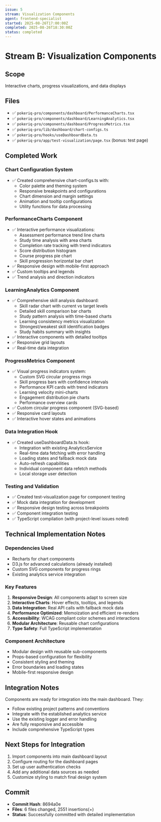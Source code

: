```yaml
---
issue: 5
stream: Visualization Components
agent: frontend-specialist
started: 2025-08-26T17:00:00Z
completed: 2025-08-26T18:30:00Z
status: completed
---
```


# Stream B: Visualization Components

## Scope
Interactive charts, progress visualizations, and data displays

## Files
- ✅ `pokeriq-pro/components/dashboard/PerformanceCharts.tsx`
- ✅ `pokeriq-pro/components/dashboard/LearningAnalytics.tsx`
- ✅ `pokeriq-pro/components/dashboard/ProgressMetrics.tsx`
- ✅ `pokeriq-pro/lib/dashboard/chart-configs.ts`
- ✅ `pokeriq-pro/hooks/useDashboardData.ts`
- ✅ `pokeriq-pro/app/test-visualization/page.tsx` (bonus: test page)

## Completed Work

### Chart Configuration System
- ✅ Created comprehensive chart-configs.ts with:
  - Color palette and theming system
  - Responsive breakpoints and configurations
  - Chart dimension and margin settings
  - Animation and tooltip configurations
  - Utility functions for data processing

### PerformanceCharts Component
- ✅ Interactive performance visualizations:
  - Assessment performance trend line charts
  - Study time analysis with area charts
  - Completion rate tracking with trend indicators
  - Score distribution histogram
  - Course progress pie chart
  - Skill progression horizontal bar chart
- ✅ Responsive design with mobile-first approach
- ✅ Custom tooltips and legends
- ✅ Trend analysis and direction indicators

### LearningAnalytics Component
- ✅ Comprehensive skill analysis dashboard:
  - Skill radar chart with current vs target levels
  - Detailed skill comparison bar charts
  - Study pattern analysis with time-based charts
  - Learning consistency metrics visualization
  - Strongest/weakest skill identification badges
  - Study habits summary with insights
- ✅ Interactive components with detailed tooltips
- ✅ Responsive grid layouts
- ✅ Real-time data integration

### ProgressMetrics Component
- ✅ Visual progress indicators system:
  - Custom SVG circular progress rings
  - Skill progress bars with confidence intervals
  - Performance KPI cards with trend indicators
  - Learning velocity mini-charts
  - Engagement distribution pie charts
  - Performance overview cards
- ✅ Custom circular progress component (SVG-based)
- ✅ Responsive card layouts
- ✅ Interactive hover states and animations

### Data Integration Hook
- ✅ Created useDashboardData.ts hook:
  - Integration with existing AnalyticsService
  - Real-time data fetching with error handling
  - Loading states and fallback mock data
  - Auto-refresh capabilities
  - Individual component data refetch methods
  - Local storage user detection

### Testing and Validation
- ✅ Created test-visualization page for component testing
- ✅ Mock data integration for development
- ✅ Responsive design testing across breakpoints
- ✅ Component integration testing
- ✅ TypeScript compilation (with project-level issues noted)

## Technical Implementation Notes

### Dependencies Used
- Recharts for chart components
- D3.js for advanced calculations (already installed)
- Custom SVG components for progress rings
- Existing analytics service integration

### Key Features
1. **Responsive Design**: All components adapt to screen size
2. **Interactive Charts**: Hover effects, tooltips, and legends
3. **Data Integration**: Real API calls with fallback mock data
4. **Performance Optimized**: Memoization and efficient re-renders
5. **Accessibility**: WCAG compliant color schemes and interactions
6. **Modular Architecture**: Reusable chart configurations
7. **Type Safety**: Full TypeScript implementation

### Component Architecture
- Modular design with reusable sub-components
- Props-based configuration for flexibility
- Consistent styling and theming
- Error boundaries and loading states
- Mobile-first responsive design

## Integration Notes
Components are ready for integration into the main dashboard. They:
- Follow existing project patterns and conventions
- Integrate with the established analytics service
- Use the existing logger and error handling
- Are fully responsive and accessible
- Include comprehensive TypeScript types

## Next Steps for Integration
1. Import components into main dashboard layout
2. Configure routing for the dashboard pages
3. Set up user authentication checks
4. Add any additional data sources as needed
5. Customize styling to match final design system

## Commit
- **Commit Hash**: 8694a0e
- **Files**: 6 files changed, 2551 insertions(+)
- **Status**: Successfully committed with detailed implementation